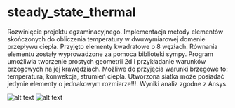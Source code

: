 # steady_state_thermal
Rozwinięcie projektu egzaminacyjnego. Implementacja metody elementów skończonych do obliczenia temperatury w dwuwymiarowej domenie przepływu ciepła. Przyjęto elementy kwadratowe o 8 węzłach. 
Równania elementu zostały wyprowadzone za pomoca biblioteki sympy. Program umożliwia tworzenie prostych 
geometrii 2d i przykładanie warunków brzegowych na jej krawędziach. Możliwe do przyjęcia warunki brzegowe to: temperatura, konwekcja, strumień ciepła.
Utworzona siatka może posiadać jedynie elementy o jednakowym rozmiarze!!!. Wyniki analiz zgodne z Ansys.

![alt text](https://github.com/DzikiCzosnek99/steady_state_thermal/blob/master/example1.png?raw=true)
![alt text](https://github.com/DzikiCzosnek99/steady_state_thermal/blob/master/example2.png?raw=true)
